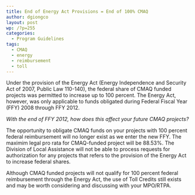 ```yaml
---
title: End of Energy Act Provisions = End of 100% CMAQ
author: dgiongco
layout: post
wp: /?p=255
categories:
  - Program Guidelines
tags:
  - CMAQ
  - energy
  - reimbursement
  - toll
---
```

Under the provision of the Energy Act (Energy Independence and Security Act of 2007, Public Law 110-140), the federal share of CMAQ funded projects was permitted to increase up to 100 percent. The Energy Act, however, was only applicable to funds obligated during Federal Fiscal Year (FFY) 2008 through FFY 2012.

*With the end of FFY 2012, how does this affect your future CMAQ projects?*

<!--more-->

The opportunity to obligate CMAQ funds on your projects with 100 percent federal reimbursement will no longer exist as we enter the new FFY. The maximim legal pro rata for CMAQ-funded project will be 88.53%. The Division of Local Assistance will not be able to process requests for authorization for any projects that refers to the provision of the Energy Act to increase federal shares.

Although CMAQ funded projects will not qualify for 100 percent federal reimbursement through the Energy Act, the use of Toll Credits still exists and may be worth considering and discussing with your MPO/RTPA.